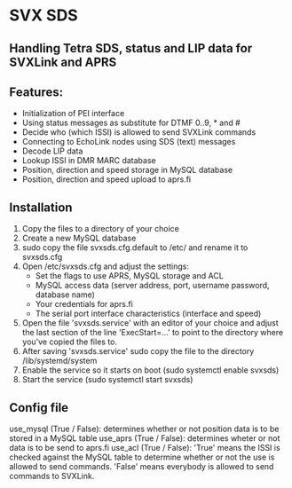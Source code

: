 # SVX SDS
## Handling Tetra SDS, status and LIP data for SVXLink and APRS

## Features:
* Initialization of PEI interface
* Using status messages as substitute for DTMF 0..9, * and #
* Decide who (which ISSI) is allowed to send SVXLink commands
* Connecting to EchoLink nodes using SDS (text) messages
* Decode LIP data
* Lookup ISSI in DMR MARC database
* Position, direction and speed storage in MySQL database
* Position, direction and speed upload to aprs.fi

## Installation
1. Copy the files to a directory of your choice
1. Create a new MySQL database
1. sudo copy the file svxsds.cfg.default to /etc/ and rename it to svxsds.cfg
1. Open /etc/svxsds.cfg and adjust the settings:
	* Set the flags to use APRS, MySQL storage and ACL
	* MySQL access data (server address, port, username password, database name)
	* Your credentials for aprs.fi
	* The serial port interface characteristics (interface and speed)
1. Open the file 'svxsds.service' with an editor of your choice and adjust the last section of the line 'ExecStart=...' to point to the directory where you've copied the files to.
1. After saving 'svxsds.service' sudo copy the file to the directory /lib/systemd/system
1. Enable the service so it starts on boot (sudo systemctl enable svxsds)
1. Start the service (sudo systemctl start svxsds)

## Config file
use_mysql (True / False): determines whether or not position data is to be stored in a MySQL table
use_aprs (True / False): determines wheter or not data is to be send to aprs.fi
use_acl (True / False): 'True' means the ISSI is checked against the MySQL table to determine whether or not the use is allowed to send commands. 'False' means everybody is allowed to send commands to SVXLink.
